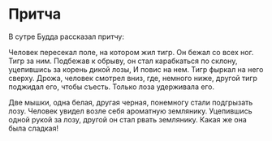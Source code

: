 # Притча

В сутре Будда рассказал притчу:

Человек пересекал поле, на котором жил тигр. Он бежал со всех ног. Тигр за ним. Подбежав к обрыву, он стал карабкаться по склону, уцепившись за корень дикой лозы, И повис на нем. Тигр фыркал на него сверху. Дрожа, человек смотрел вниз, где, немного ниже, другой тигр поджидал его, чтобы съесть. Только лоза удерживала его.

Две мышки, одна белая, другая черная, понемногу стали подгрызать лозу. Человек увидел возле себя ароматную землянику. Уцепившись одной рукой за лозу, другой он стал рвать землянику. Какая же она была сладкая!
